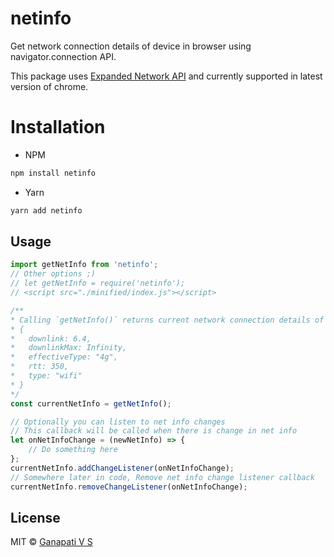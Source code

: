 # netinfo

Get network connection details of device in browser using navigator.connection API.
 
This package uses [Expanded Network API](https://wicg.github.io/netinfo/) and currently supported in latest version of chrome. 

# Installation
- NPM
```sh
npm install netinfo
```

- Yarn
```sh
yarn add netinfo
```

## Usage
```javascript
import getNetInfo from 'netinfo';
// Other options ;)
// let getNetInfo = require('netinfo');
// <script src="./minified/index.js"></script>

/** 
* Calling `getNetInfo()` returns current network connection details of device as object
* {
*   downlink: 6.4,
*   downlinkMax: Infinity,
*   effectiveType: "4g",
*   rtt: 350,
*   type: "wifi"
* }
*/
const currentNetInfo = getNetInfo();

// Optionally you can listen to net info changes
// This callback will be called when there is change in net info
let onNetInfoChange = (newNetInfo) => {
    // Do something here
};
currentNetInfo.addChangeListener(onNetInfoChange);
// Somewhere later in code, Remove net info change listener callback
currentNetInfo.removeChangeListener(onNetInfoChange);

```

## License

MIT © [Ganapati V S](http://meetguns.com)

